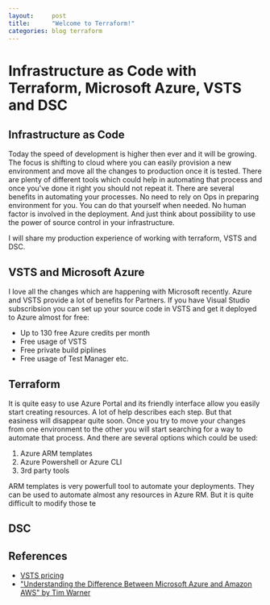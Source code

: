 ```yaml
---
layout:     post
title:      "Welcome to Terraform!"
categories: blog terraform
---
```


# Infrastructure as Code with Terraform, Microsoft Azure, VSTS and DSC

## Infrastructure as Code

Today the speed of development is higher then ever and it will be growing. The focus is shifting to cloud where you can easily provision a new environment and move all the changes to production once it is tested. There are plenty of different tools which could help in automating that process and once you've done it right you should not repeat it. There are several benefits in automating your processes. No need to rely on Ops in preparing environment for you. You can do that yourself when needed. No human factor is involved in the deployment. And just think about possibility to use the power of source control in your infrastructure.

I will share my production experience of working with terraform, VSTS and DSC.

## VSTS and Microsoft Azure

I love all the changes which are happening with Microsoft recently. Azure and VSTS provide a lot of benefits for Partners. If you have Visual Studio subscribsion you can set up your source code in VSTS and get it deployed to Azure almost for free:

* Up to 130 free Azure credits per month
* Free usage of VSTS
* Free private build piplines
* Free usage of Test Manager etc.

## Terraform

It is quite easy to use Azure Portal and its friendly interface allow you easily start creating resources. A lot of help describes each step. But that easiness will disappear quite soon. Once you try to move your changes from one environment to the other you will start searching for a way to automate that process. And there are several options which could be used:

1. Azure ARM templates
2. Azure Powershell or Azure CLI
3. 3rd party tools

ARM templates is very powerfull tool to automate your deployments. They can be used to automate almost any resources in Azure RM. But it is quite difficult to modify those te

## DSC

## References

* [VSTS pricing](https://visualstudio.microsoft.com/team-services/pricing/)
* ["Understanding the Difference Between Microsoft Azure and Amazon AWS" by Tim Warner](https://app.pluralsight.com/library/courses/understanding-difference-microsoft-azure-amazon-aws)